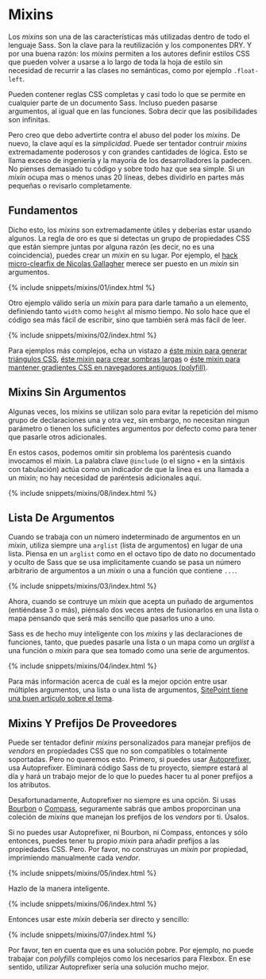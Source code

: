 
# Mixins

Los *mixins* son una de las características más utilizadas dentro de todo el lenguaje Sass. Son la clave para la reutilización y los componentes DRY. Y por una buena razón: los *mixins* permiten a los autores definir estilos CSS que pueden volver a usarse a lo largo de toda la hoja de estilo sin necesidad de recurrir a las clases no semánticas, como por ejemplo `.float-left`.

Pueden contener reglas CSS completas y casi todo lo que se permite en cualquier parte de un documento Sass. Incluso pueden pasarse argumentos, al igual que en las funciones. Sobra decir que las posibilidades son infinitas.

Pero creo que debo advertirte contra el abuso del poder los *mixins*. De nuevo, la clave aquí es la *simplicidad*. Puede ser tentador contruir *mixins* extremadamente poderosos y con grandes cantidades de lógica. Esto se llama exceso de ingeniería y la mayoría de los desarrolladores la padecen. No pienses demasiado tu código y sobre todo haz que sea simple. Si un *mixin* ocupa mas o menos unas 20 líneas, debes dividirlo en partes más pequeñas o revisarlo completamente.

## Fundamentos

Dicho esto, los *mixins* son extremadamente útiles y deberías estar usando algunos. La regla de oro es que si detectas un grupo de propiedades CSS que están siempre juntas por alguna razón (es decir, no es una coincidencia), puedes crear un *mixin* en su lugar. Por ejemplo, el [hack micro-clearfix de Nicolas Gallagher](http://nicolasgallagher.com/micro-clearfix-hack/) merece ser puesto en un *mixin* sin argumentos.

{% include snippets/mixins/01/index.html %}

Otro ejemplo válido sería un *mixin* para para darle tamaño a un elemento, definiendo tanto `width` como `height` al mismo tiempo. No solo hace que el código sea más fácil de escribir, sino que también será más fácil de leer.

{% include snippets/mixins/02/index.html %}

Para ejemplos más complejos, echa un vistazo a [éste mixin para generar triángulos CSS](https://www.sitepoint.com/sass-mixin-css-triangles/), [éste mixin para crear sombras largas](https://www.sitepoint.com/ultimate-long-shadow-sass-mixin/) o [éste mixin para mantener gradientes CSS en navegadores antiguos (polyfill)](https://www.sitepoint.com/building-linear-gradient-mixin-sass/).


## Mixins Sin Argumentos

Algunas veces, los mixins se utilizan solo para evitar la repetición del mismo grupo de declaraciones una y otra vez, sin embargo, no necesitan ningun parámetro o tienen los suficientes argumentos por defecto como para tener que pasarle otros adicionales.

En estos casos, podemos omitir sin problema los paréntesis cuando invocamos el mixin. La palabra clave `@include` (o el signo `+` en la sintáxis con tabulación) actúa como un indicador de que la línea es una llamada a un mixin; no hay necesidad de paréntesis adicionales aquí.

{% include snippets/mixins/08/index.html %}

## Lista De Argumentos

Cuando se trabaja con un número indeterminado de argumentos en un *mixin*, utiliza siempre una `arglist` (lista de argumentos) en lugar de una lista. Piensa en un `arglist` como en el octavo tipo de dato no documentado y oculto de Sass que se usa implicitamente cuando se pasa un número arbitrario de argumentos a un *mixin* o una a función que contiene `...`.

{% include snippets/mixins/03/index.html %}

Ahora, cuando se contruye un *mixin* que acepta un puñado de argumentos (entiéndase 3 o más), piénsalo dos veces antes de fusionarlos en una lista o mapa pensando que será más sencillo que pasarlos uno a uno.

Sass es de hecho muy inteligente con los *mixins* y las declaraciones de funciones, tanto, que puedes pasarle una lista o un mapa como un *arglist* a una función o *mixin* para que sea tomado como una serie de argumentos.

{% include snippets/mixins/04/index.html %}

Para más información acerca de cuál es la mejor opción entre usar múltiples argumentos, una lista o una lista de argumentos, [SitePoint tiene una buen artículo sobre el tema](https://www.sitepoint.com/sass-multiple-arguments-lists-or-arglist/).

## Mixins Y Prefijos De Proveedores

Puede ser tentador definir *mixins* personalizados para manejar prefijos de *vendors* en propiedades CSS que no son compatibles o totalmente soportadas. Pero no queremos esto. Primero, si puedes usar [Autoprefixer](https://github.com/postcss/autoprefixer), usa Autoprefixer. Eliminará código Sass de tu proyecto, siempre estará al día y hará un trabajo mejor de lo que lo puedes hacer tu al poner prefijos a los atributos.

Desafortunadamente, Autoprefixer no siempre es una opción. Si usas [Bourbon](https://bourbon.io/) o [Compass](http://compass-style.org/), seguramente sabrás que ambos proporcinan una coleción de *mixins* que manejan los prefijos de los *vendors* por ti. Úsalos.

Si no puedes usar Autoprefixer, ni Bourbon, ni Compass, entonces y sólo entonces, puedes tener tu propio *mixin* para añadir prefijos a las propiedades CSS. Pero. Por favor, no construyas un *mixin* por propiedad, imprimiendo manualmente cada *vendor*.

{% include snippets/mixins/05/index.html %}

Hazlo de la manera inteligente.

{% include snippets/mixins/06/index.html %}

Entonces usar este *mixin* debería ser directo y sencillo:

{% include snippets/mixins/07/index.html %}

Por favor, ten en cuenta que es una solución pobre. Por ejemplo, no puede trabajar con *polyfills* complejos como los necesarios para Flexbox. En ese sentido, utilizar Autoprefixer sería una solución mucho mejor.

